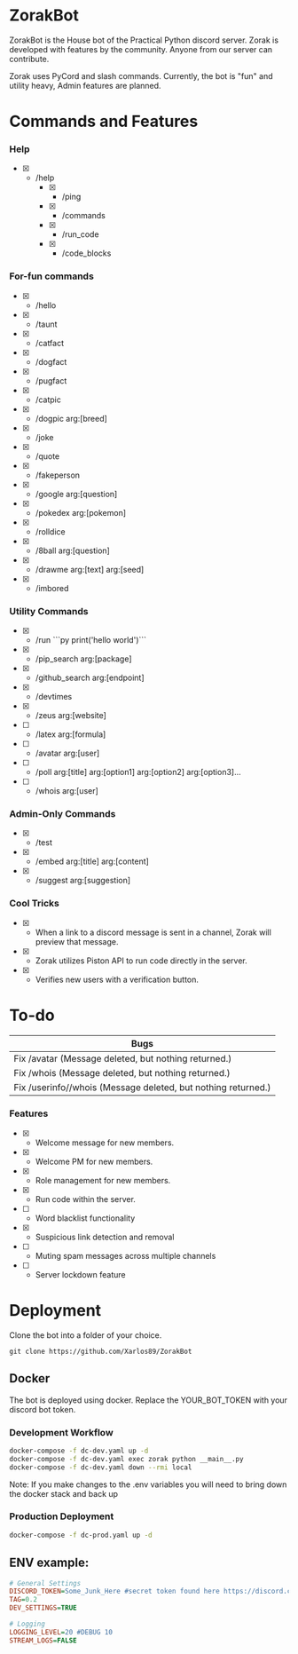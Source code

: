 
# ZorakBot
ZorakBot is the House bot of the Practical Python discord server. Zorak is developed with features by the community. Anyone from our server can contribute.

Zorak uses PyCord and slash commands.
Currently, the bot is "fun" and utility heavy, Admin features are planned.

# Commands and Features
### Help
- [X] - /help
	- [X] - /ping
	- [X] - /commands
	- [X] - /run_code
	- [X] - /code_blocks

### For-fun commands
- [X] - /hello
- [X] - /taunt
- [X] - /catfact
- [X] - /dogfact
- [X] - /pugfact
- [X] - /catpic
- [X] - /dogpic arg:[breed]
- [X] - /joke
- [X] - /quote
- [X] - /fakeperson
- [X] - /google arg:[question]
- [X] - /pokedex arg:[pokemon]
- [X] - /rolldice
- [X] - /8ball arg:[question]
- [X] - /drawme arg:[text] arg:[seed]
- [X] - /imbored

### Utility Commands
- [X] - /run \`\`\`py print('hello world')\`\`\`
- [X] - /pip_search arg:[package]
- [X] - /github_search arg:[endpoint]
- [X] - /devtimes
- [X] - /zeus arg:[website]
- [ ] - /latex arg:[formula]
- [ ] - /avatar arg:[user]
- [ ] - /poll arg:[title] arg:[option1] arg:[option2] arg:[option3]...
- [ ] - /whois arg:[user]

### Admin-Only Commands
- [X] - /test
- [X] - /embed arg:[title] arg:[content]
- [X] - /suggest arg:[suggestion]

### Cool Tricks
- [X] - When a link to a discord message is sent in a channel, Zorak will preview that message.
- [X] - Zorak utilizes Piston API to run code directly in the server.
- [X] - Verifies new users with a verification button.


# To-do
| Bugs |
|--|
| Fix /avatar (Message deleted, but nothing returned.) |
| Fix /whois (Message deleted, but nothing returned.) |
| Fix /userinfo//whois (Message deleted, but nothing returned.) |



### Features
- [X] - Welcome message for new members.
- [X] - Welcome PM for new members.
- [X] - Role management for new members.
- [X] - Run code within the server.
- [ ] - Word blacklist functionality
- [X] - Suspicious link detection and removal
- [ ] - Muting spam messages across multiple channels
- [ ] - Server lockdown feature




# Deployment
Clone the bot into a folder of your choice.

```
git clone https://github.com/Xarlos89/ZorakBot
```
## Docker
The bot is deployed using docker. Replace the YOUR_BOT_TOKEN with your discord bot token.

### Development Workflow
```zsh
docker-compose -f dc-dev.yaml up -d
docker-compose -f dc-dev.yaml exec zorak python __main__.py
docker-compose -f dc-dev.yaml down --rmi local
```

<p class="callout warning"> Note: If you make changes to the .env variables you will need to bring down the docker stack and back up</p>

### Production Deployment

```zsh
docker-compose -f dc-prod.yaml up -d
```

## ENV example:

```ini
# General Settings
DISCORD_TOKEN=Some_Junk_Here #secret token found here https://discord.com/developers/applications
TAG=0.2
DEV_SETTINGS=TRUE

# Logging
LOGGING_LEVEL=20 #DEBUG 10
STREAM_LOGS=FALSE
```
